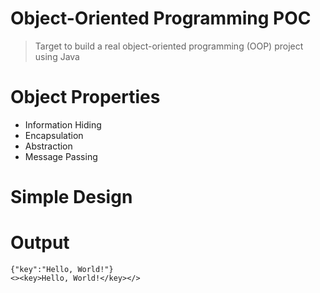 # Object-Oriented Programming POC

> Target to build a real object-oriented programming (OOP) project using Java

# Object Properties

- Information Hiding
- Encapsulation
- Abstraction
- Message Passing

# Simple Design

# Output

```
{"key":"Hello, World!"}
<><key>Hello, World!</key></>
```